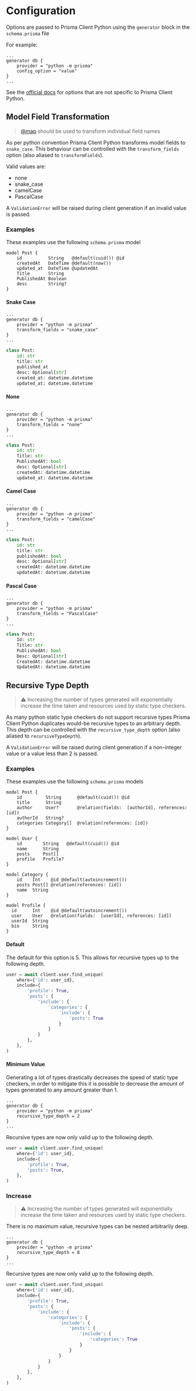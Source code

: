 # Configuration

Options are passed to Prisma Client Python using the `generator` block in the `schema.prisma` file

For example:
```
...
generator db {
    provider = "python -m prisma"
    config_option = "value"
}
...
```
See the [official docs](https://www.prisma.io/docs/concepts/components/prisma-schema/generators) for options that are not specific to Prisma Client Python.

## Model Field Transformation

> [@map](https://www.prisma.io/docs/reference/api-reference/prisma-schema-reference#map) should be used to transform individual field names

As per python convention Prisma Client Python transforms model fields to `snake_case`.
This behaviour can be controlled with the `transform_fields` option (also aliased to `transformFields`).

Valid values are:

* none
* snake_case
* camelCase
* PascalCase

A `ValidationError` will be raised during client generation if an invalid value is passed.

### Examples

These examples use the following `schema.prisma` model
```
model Post {
    id          String   @default(cuid()) @id
    createdAt   DateTime @default(now())
    updated_at  DateTime @updatedAt
    Title       String
    PublishedAt Boolean
    desc        String?
}
```

#### Snake Case

```
...
generator db {
    provider = "python -m prisma"
    transform_fields = "snake_case"
}
...
```

```py
class Post:
    id: str
    title: str
    published_at
    desc: Optional[str]
    created_at: datetime.datetime
    updated_at: datetime.datetime
```

#### None

```
...
generator db {
    provider = "python -m prisma"
    transform_fields = "none"
}
...
```

```py
class Post:
    id: str
    Title: str
    PublishedAt: bool
    desc: Optional[str]
    createdAt: datetime.datetime
    updated_at: datetime.datetime
```

#### Camel Case

```
...
generator db {
    provider = "python -m prisma"
    transform_fields = "camelCase"
}
...
```

```py
class Post:
    id: str
    title: str
    publishedAt: bool
    desc: Optional[str]
    createdAt: datetime.datetime
    updatedAt: datetime.datetime
```

#### Pascal Case

```
...
generator db {
    provider = "python -m prisma"
    transform_fields = "PascalCase"
}
...
```

```py
class Post:
    Id: str
    Title: str
    PublishedAt: bool
    Desc: Optional[str]
    CreatedAt: datetime.datetime
    UpdatedAt: datetime.datetime
```

## Recursive Type Depth

> ⚠️ Increasing the number of types generated will exponentially increase the time taken and resources used by static type checkers.

As many python static type checkers do not support recursive types Prisma Client Python duplicates would-be recursive types to an arbitrary depth. This depth can be controlled with the `recursive_type_depth` option (also aliased to `recursiveTypeDepth`).

A `ValidationError` will be raised during client generation if a non-integer value or a value less than 2 is passed.

### Examples

These examples use the following `schema.prisma` models

```
model Post {
    id         String      @default(cuid()) @id
    title      String
    author     User?       @relation(fields:  [authorId], references: [id])
    authorId   String?
    categories Category[]  @relation(references: [id])
}

model User {
    id        String   @default(cuid()) @id
    name      String
    posts     Post[]
    profile   Profile?
}

model Category {
    id    Int    @id @default(autoincrement())
    posts Post[] @relation(references: [id])
    name  String
}

model Profile {
  id      Int    @id @default(autoincrement())
  user    User   @relation(fields:  [userId], references: [id])
  userId  String
  bio     String
}
```

#### Default

The default for this option is 5. This allows for recursive types up to the following depth.

```py
user = await client.user.find_unique(
    where={'id': user_id},
    include={
        'profile': True,
        'posts': {
            'include': {
                'categories': {
                    'include': {
                        'posts': True
                    }
                }
            }
        },
    },
)
```

#### Minimum Value

Generating a lot of types drastically decreases the speed of static type checkers, in order to mitigate this it is possible to decrease the amount of types generated to any amount greater than 1.

```
...
generator db {
    provider = "python -m prisma"
    recursive_type_depth = 2
}
...
```

Recursive types are now only valid up to the following depth.

```py
user = await client.user.find_unique(
    where={'id': user_id},
    include={
        'profile': True,
        'posts': True,
    },
)
```

### Increase

> ⚠️ Increasing the number of types generated will exponentially increase the time taken and resources used by static type checkers.

There is no maximum value, recursive types can be nested arbitrarily deep.

```
...
generator db {
    provider = "python -m prisma"
    recursive_type_depth = 8
}
...
```

Recursive types are now only valid up to the following depth.

```py
user = await client.user.find_unique(
    where={'id': user_id},
    include={
        'profile': True,
        'posts': {
            'include': {
                'categories': {
                    'include': {
                        'posts': {
                            'include': {
                                'categories': True
                            }
                        }
                    }
                }
            }
        },
    },
)
```

